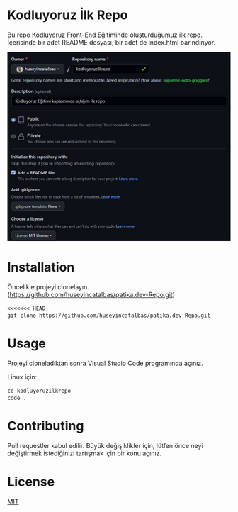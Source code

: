 # Kodluyoruz İlk Repo
Bu repo [Kodluyoruz](https://www.kodluyoruz.org/) Front-End Eğitiminde oluşturduğumuz ilk repo. İçerisinde bir adet README dosyası, bir adet de index.html barındırıyor.

![image](https://github.com/huseyincatalbas/patika.dev-Repo/blob/bd98ec73c9a5f3d738a564159c1d191d1e3ba50c/kodluyoruzilkrepo/image/description.JPG)

# Installation
Öncelikle projeyi clonelayın. (https://github.com/huseyincatalbas/patika.dev-Repo.git)

``` 
<<<<<<< HEAD
git clone https://github.com/huseyincatalbas/patika.dev-Repo.git
```

# Usage
Projeyi cloneladıktan sonra Visual Studio Code programında açınız.

Linux için:

``` 
cd kodluyoruzilkrepo
code . 
```

# Contributing
Pull requestler kabul edilir. Büyük değişiklikler için, lütfen önce neyi değiştirmek istediğinizi tartışmak için bir konu açınız.

# License
[MIT](https://choosealicense.com/licenses/mit/)
